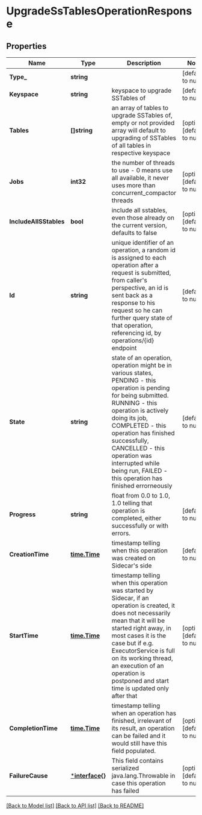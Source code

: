 # UpgradeSsTablesOperationResponse

## Properties
Name | Type | Description | Notes
------------ | ------------- | ------------- | -------------
**Type_** | **string** |  | [default to null]
**Keyspace** | **string** | keyspace to upgrade SSTables of  | [default to null]
**Tables** | **[]string** | an array of tables to upgrade SSTables of, empty or not provided array will default to upgrading of  SSTables of all tables in respective keyspace  | [optional] [default to null]
**Jobs** | **int32** | the number of threads to use - 0 means use all available, it never uses more than concurrent_compactor threads   | [optional] [default to null]
**IncludeAllSStables** | **bool** | include all sstables, even those already on the current version, defaults to false | [optional] [default to null]
**Id** | **string** | unique identifier of an operation, a random id is assigned to each operation after  a request is submitted, from caller&#x27;s perspective, an id is sent back as a response  to his request so he can further query state of that operation, referencing id, by operations/{id} endpoint  | [default to null]
**State** | **string** | state of an operation, operation might be in various states, PENDING - this operation is pending for being submitted. RUNNING - this operation is actively  doing its job, COMPLETED - this operation has finished successfully, CANCELLED -  this operation was interrupted while being run, FAILED - this operation has  finished errorneously  | [default to null]
**Progress** | **string** | float from 0.0 to 1.0, 1.0 telling that operation is completed,  either successfully or with errors.  | [default to null]
**CreationTime** | [**time.Time**](time.Time.md) | timestamp telling when this operation was created on Sidecar&#x27;s side  | [default to null]
**StartTime** | [**time.Time**](time.Time.md) | timestamp telling when this operation was started by Sidecar, if an operation  is created, it does not necessarily mean that it will be started right away,  in most cases it is the case but if e.g. ExecutorService is full on its working thread, an execution of an operation is postponed and start time is updated only after that  | [optional] [default to null]
**CompletionTime** | [**time.Time**](time.Time.md) | timestamp telling when an operation has finished, irrelevant of its result, an  operation can be failed and it would still have this field populated.  | [optional] [default to null]
**FailureCause** | [***interface{}**](interface{}.md) | This field contains serialized java.lang.Throwable in case this operation has failed  | [optional] [default to null]

[[Back to Model list]](../README.md#documentation-for-models) [[Back to API list]](../README.md#documentation-for-api-endpoints) [[Back to README]](../README.md)

